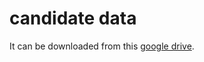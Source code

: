 # candidate data
It can be downloaded from this [google drive](https://drive.google.com/drive/folders/1tSVuP-FKHZcgUGvbzLv7hwPW4kwq5yw_).